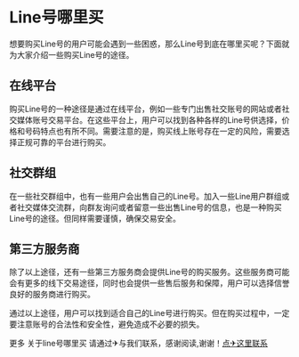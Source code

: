 # Line号哪里买

想要购买Line号的用户可能会遇到一些困惑，那么Line号到底在哪里买呢？下面就为大家介绍一些购买Line号的途径。

## 在线平台

购买Line号的一种途径是通过在线平台，例如一些专门出售社交账号的网站或者社交媒体账号交易平台。在这些平台上，用户可以找到各种各样的Line号供选择，价格和号码特点也有所不同。需要注意的是，购买线上账号存在一定的风险，需要选择正规可靠的平台进行购买。

## 社交群组

在一些社交群组中，也有一些用户会出售自己的Line号。加入一些Line用户群组或者社交媒体交流群，向群友询问或者留意一些出售Line号的信息，也是一种购买Line号的途径。但同样需要谨慎，确保交易安全。

## 第三方服务商

除了以上途径，还有一些第三方服务商会提供Line号的购买服务。这些服务商可能会有更多的线下交易途径，同时也会提供一些售后服务和保障，用户可以选择信誉良好的服务商进行购买。

通过以上途径，用户可以找到适合自己的Line号进行购买。但在购买过程中，一定要注意账号的合法性和安全性，避免造成不必要的损失。

更多 关于line号哪里买 请通过✈与我们联系，感谢阅读,谢谢！[点✈这里联系](https://b.k02.cc)
